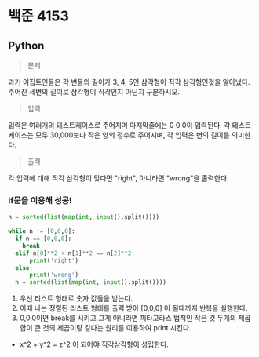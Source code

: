 # 백준 4153
## Python

> 문제

과거 이집트인들은 각 변들의 길이가 3, 4, 5인 삼각형이 직각 삼각형인것을 알아냈다. 주어진 세변의 길이로 삼각형이 직각인지 아닌지 구분하시오.

> 입력

입력은 여러개의 테스트케이스로 주어지며 마지막줄에는 0 0 0이 입력된다. 각 테스트케이스는 모두 30,000보다 작은 양의 정수로 주어지며, 각 입력은 변의 길이를 의미한다.

> 출력

각 입력에 대해 직각 삼각형이 맞다면 "right", 아니라면 "wrong"을 출력한다.

### if문을 이용해 성공!
```python
n = sorted(list(map(int, input().split())))

while n != [0,0,0]:
  if n == [0,0,0]:
    break
  elif n[0]**2 + n[1]**2 == n[2]**2:
      print('right')
  else:
      print('wrong')
  n = sorted(list(map(int, input().split())))
```
1. 우선 리스트 형태로 숫자 값들을 받는다.
2. 이때 나는 정렬된 리스트 형태를 출력 받아 [0,0,0] 이 될때까지 반복을 실행한다.
3. 0,0,0이면 break를 시키고 그게 아니라면 피타고라스 법칙인 작은 것 두개의 제곱 합이 큰 것의 제곱이랑 같다는 원리를 이용하여 print 시킨다.

- x^2 + y^2 = z^2 이 되어야 직각삼각형이 성립한다.